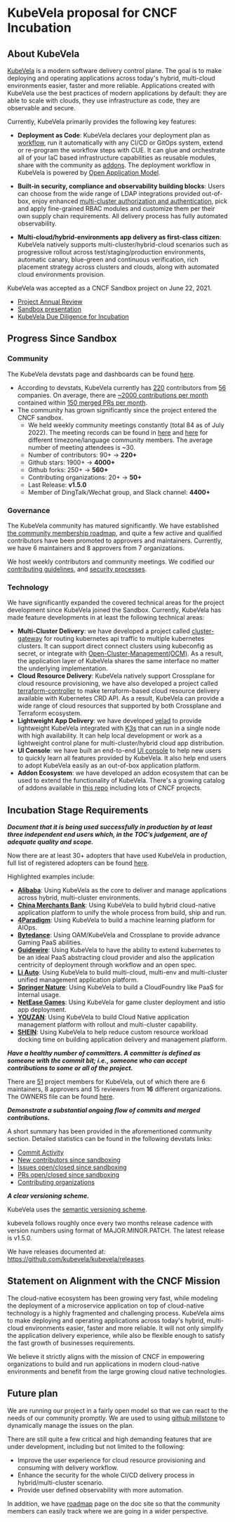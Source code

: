 # KubeVela proposal for CNCF Incubation

## About KubeVela

[KubeVela](https://kubevela.io/) is a modern software delivery control plane. The goal is to make deploying and operating applications across today's hybrid, multi-cloud environments easier, faster and more reliable. Applications created with KubeVela use the best practices of modern applications by default: they are able to scale with clouds, they use infrastructure as code, they are observable and secure.

Currently, KubeVela primarily provides the following key features:

* **Deployment as Code**: KubeVela declares your deployment plan as [workflow](https://kubevela.io/docs/getting-started/core-concept), run it automatically with any CI/CD or GitOps system, extend or re-program the workflow steps with CUE. It can glue and orchestrate all of your IaC based infrastructure capabilities as reusable modules, share with the community as [addons](https://kubevela.net/docs/reference/addons/overview). The deployment workflow in KubeVela is powered by [Open Application Model](https://oam.dev/).

* **Built-in security, compliance and observability building blocks**: Users can choose from the wide range of LDAP integrations provided out-of-box, enjoy enhanced [multi-cluster authorization and authentication](https://kubevela.io/docs/platform-engineers/auth/advance), pick and apply fine-grained RBAC modules and customize them per their own supply chain requirements. All delivery process has fully automated observability.

* **Multi-cloud/hybrid-environments app delivery as first-class citizen**: KubeVela natively supports multi-cluster/hybrid-cloud scenarios such as progressive rollout across test/staging/production environments, automatic canary, blue-green and continuous verification, rich placement strategy across clusters and clouds, along with automated cloud environments provision.


KubeVela was accepted as a CNCF Sandbox project on June 22, 2021.

* [Project Annual Review](https://github.com/cncf/toc/blob/main/reviews/2022-kubevela-annual.md)
* [Sandbox presentation](https://docs.google.com/presentation/d/1CWCLcsKpDQB3bBDTfdv2BZ8ilGGJv2E8L-iOA5HMrV0/edit#slide=id.p)
* [KubeVela Due Diligence for Incubation](https://docs.google.com/document/d/17owtXTes1TSkx0fwpV4_xRRrRL7D_jVN1c_iNsaRZ6M/edit)

## Progress Since Sandbox

### Community

The KubeVela devstats page and dashboards can be found [here](https://kubevela.devstats.cncf.io/d/8/dashboards?orgId=1&refresh=15m&search=open).

- According to devstats, KubeVela currently has [220](https://kubevela.devstats.cncf.io/d/22/prs-authors-table?orgId=1) contributors from [56](https://kubevela.devstats.cncf.io/d/5/companies-table?orgId=1)
companies. On average, there are [~2000 contributions per month](https://kubevela.devstats.cncf.io/d/74/contributions-chart?orgId=1&var-period=m&var-metric=contributions&var-repogroup_name=All&var-country_name=All&var-company_name=All&var-company=all&from=now-1y&to=now) contained within [150 merged PRs per month](https://kubevela.devstats.cncf.io/d/74/contributions-chart?orgId=1&var-period=m&var-metric=prs&var-repogroup_name=All&var-country_name=All&var-company_name=All&var-company=all&from=now-1y&to=now).
- The community has grown significantly since the project entered the CNCF sandbox.
  - We held weekly community meetings constantly (total 84 as of July 2022). The meeting records can be found in [here](https://www.youtube.com/channel/UCSCTHhGI5XJ0SEhDHVakPAA/videos) and [here](https://space.bilibili.com/180074935/channel/seriesdetail?sid=1842207) for different timezone/language community members. The average number of meeting attendees is ~30.
  - Number of contributors: 90+ -> **220+**
  - Github stars: 1900+ -> **4000+**
  - Github forks: 250+ -> **560+**
  - Contributing organizations: 20+ -> **50+**
  - Last Release: **v1.5.0**
  - Member of DingTalk/Wechat group, and Slack channel: **4400+**

### Governance

The KubeVela community has matured significantly. We have established [the community membership roadmap](https://github.com/kubevela/community/blob/main/community-membership.md), and quite a few active and qualified contributors
have been promoted to approvers and maintainers. Currently, we have 6 maintainers and 8 approvers from 7 organizations.

We host weekly contributors and community meetings. We codified our [contributing guidelines](https://kubevela.io/docs/contributor/overview#contribution-guide), and [security processes](https://github.com/kubevela/kubevela/blob/master/SECURITY.md).

### Technology

We have significantly expanded the covered technical areas for the project development since KubeVela joined the Sandbox.
Currently, KubeVela has made feature developments in at least the following technical areas:
- **Multi-Cluster Delivery**: we have developed a project called [cluster-gateway](https://github.com/oam-dev/cluster-gateway) for routing kubernetes api traffic to multiple kubernetes clusters. It can support direct connect clusters using kubeconfig as secret, or integrate with [Open-Cluster-Management(OCM)](https://open-cluster-management.io/). As a result, the application layer of KubeVela shares the same interface no matter the underlying implementation.
- **Cloud Resource Delivery**: KubeVela natively support Crossplane for cloud resource provisioning, we have also developed a project called [terraform-controller](https://github.com/kubevela/terraform-controller) to make terraform-based cloud resource delivery available with Kubernetes CRD API. As a result, KubeVela can provide a wide range of cloud resources that supported by both Crossplane and Terraform ecosystem.
- **Lightweight App Delivery**: we have developed [velad](https://github.com/kubevela/velad) to provide lightweight KubeVela integrated with [K3s](https://k3s.io/) that can run in a single node with high availability. It can help local development or work as a lightweight control plane for multi-cluster/hybrid cloud app distribution.
- **UI Console**: we have built an end-to-end [UI console](https://github.com/kubevela/velaux) to help new users to quickly learn all features provided by KubeVela. It also help end users to adopt KubeVela easily as an out-of-box application platform.
- **Addon Ecosystem**: we have developed an addon ecosystem that can be used to extend the functionality of KubeVela. There's a growing catalog of addons available in [this repo](https://github.com/kubevela/catalog) including lots of CNCF projects.


## Incubation Stage Requirements

**_Document that it is being used successfully in production by at least three independent end users which, in the TOC’s judgement, are of adequate quality and scope._**

Now there are at least 30+ adopters that have used KubeVela in production, full list of registered adopters can be found [here](https://github.com/kubevela/kubevela/issues/1662).

Highlighted examples include:
- [**Alibaba**](https://www.alibaba.com/): Using KubeVela as the core to deliver and manage applications across hybrid, multi-cluster environments.
- [**China Merchants Bank**](http://www.cmbchina.com/): Using KubeVela to build hybrid cloud-native application platform to unify the whole process from build, ship and run.
- [**4Paradigm**](https://www.4paradigm.com/): Using KubeVela to build a machine learning platform for AIOps.
- [**Bytedance**](https://www.bytedance.com/): Using OAM/KubeVela and Crossplane to provide advance Gaming PaaS abilities.
- [**Guidewire**](https://www.guidewire.com/): Using KubeVela to have the ability to extend kubernetes to be an ideal PaaS abstracting cloud provider and also the application centricity of deployment through workflow and an open spec.
- [**Li Auto**](https://www.lixiang.com/): Using KubeVela to build multi-cloud, multi-env and multi-cluster unified management application platform.
- [**Springer Nature**](https://www.springernature.com/): Using KubeVela to build a CloudFoundry like PaaS for internal usage.
- [**NetEase Games**](http://neteasegames.com/): Using KubeVela for game cluster deployment and istio app deployment.
- [**YOUZAN**](https://www.youzan.com/): Using KubeVela to build Cloud Native application management platform with rollout and multi-cluster capability.
- [**SHEIN**](https://www.shein.com/): Using KubeVela to help reduce custom resource workload docking time on building application delivery and management platform.


**_Have a healthy number of committers. A committer is defined as someone with the commit bit; i.e., someone who can accept contributions to some or all of the project._**

There are [51](https://github.com/orgs/kubevela/people) project members for KubeVela, out of which there are 6 maintainers, 8 approvers and 15 reviewers from **16** different organizations.
The OWNERS file can be found [here](https://github.com/kubevela/community/blob/main/OWNERS.md).


**_Demonstrate a substantial ongoing flow of commits and merged contributions._**

A short summary has been provided in the aforementioned community section. Detailed statistics can be found in the following devstats links:
- [Commit Activity](https://kubevela.devstats.cncf.io/d/74/contributions-chart?orgId=1)
- [New contributors since sandboxing](https://kubevela.devstats.cncf.io/d/52/new-contributors-table?orgId=1&from=1573369200000&to=now)
- [Issues open/closed since sandboxing](https://kubevela.devstats.cncf.io/d/12/issues-opened-closed-by-repository-group?orgId=1&from=1599721200000&to=now)
- [PRs open/closed since sandboxing](https://kubevela.devstats.cncf.io/d/12/issues-opened-closed-by-repository-group?orgId=1&from=1599721200000&to=now)
- [Contributing organizations](https://kubevela.devstats.cncf.io/d/5/companies-table?orgId=1)

**_A clear versioning scheme._**

KubeVela uses the [semantic versioning scheme](https://semver.org/#semantic-versioning-specification-semver).

kubevela follows roughly once every two months release cadence with version numbers using format of MAJOR.MINOR.PATCH. The latest release is v1.5.0.

We have releases documented at: https://github.com/kubevela/kubevela/releases.

## Statement on Alignment with the CNCF Mission

The cloud-native ecosystem has been growing very fast, while modeling the deployment of a microservice application on top of cloud-native technology is a highly fragmented and challenging process. KubeVela aims to make deploying and operating applications across today's hybrid, multi-cloud environments easier, faster and more reliable. It will not only simplify the application delivery experience, while also be flexible enough to satisfy the fast growth of businesses requirements.

We believe it strictly aligns with the mission of CNCF in empowering organizations to build and run applications in modern cloud-native environments and benefit from the large growing cloud native technologies.


## Future plan

We are running our project in a fairly open model so that we can react to the needs of our community promptly. We are used to using [github millstone](https://github.com/kubevela/kubevela/milestone/9) to dynamically manage the issues on the plan.

There are still quite a few critical and high demanding features that are under development, including but not limited to the following:

- Improve the user experience for cloud resource provisioning and consuming with delivery workflow.
- Enhance the security for the whole CI/CD delivery process in hybrid/multi-cluster scenario.
- Provide user defined observability with more automation.

 In addition, we have [roadmap](https://kubevela.io/docs/roadmap/) page on the doc site so that the community members can easily track where we are going in a wider perspective.

